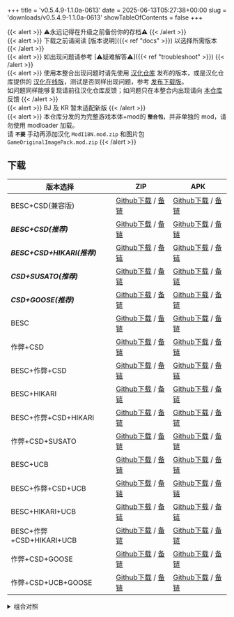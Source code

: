 +++
title = 'v0.5.4.9-1.1.0a-0613'
date = 2025-06-13T05:27:38+00:00
slug = 'downloads/v0.5.4.9-1.1.0a-0613'
showTableOfContents = false
+++

{{< alert >}}
⚠永远记得在升级之前备份你的存档⚠
{{< /alert >}}
<br>
{{< alert >}}
下载之前请阅读 [版本说明]({{< ref "docs" >}}) 以选择所需版本
{{< /alert >}}
<br>
{{< alert >}}
如出现问题请参考 [⚠疑难解答⚠]({{< ref "troubleshoot" >}})
{{< /alert >}}
<br>
{{< alert >}}
使用本整合出现问题时请先使用 [汉化仓库](https://github.com/Eltirosto/Degrees-of-Lewdity-Chinese-Localization) 发布的版本，或是汉化仓库提供的 [汉化在线版](https://eltirosto.github.io/Degrees-of-Lewdity-Chinese-Localization/)，测试是否同样出现问题，参考 [发布下载版](https://github.com/Eltirosto/Degrees-of-Lewdity-Chinese-Localization/blob/main/README.md#%E5%8F%91%E5%B8%83%E4%B8%8B%E8%BD%BD%E7%89%88)。
<br>
如问题同样能够复现请前往汉化仓库反馈；如问题只在本整合内出现请向 [本仓库](https://github.com/DoL-Lyra/Lyra/issues) 反馈
{{< /alert >}}
<br>
{{< alert >}}
BJ 及 KR 暂未适配新版
{{< /alert >}}
<br>
{{< alert >}}
本仓库分发的为完整游戏本体+mod的 **`整合包`**，并非单独的 mod，请勿使用 modloader 加载。
<br>
请 **`不要`** 手动再添加汉化 `ModI18N.mod.zip` 和图片包 `GameOriginalImagePack.mod.zip`
{{< /alert >}}

## 下载

|         版本选择          |                                                                                                                                                      ZIP                                                                                                                                                       |                                                                                                                                                      APK                                                                                                                                                       |
|---------------------------|----------------------------------------------------------------------------------------------------------------------------------------------------------------------------------------------------------------------------------------------------------------------------------------------------------------|----------------------------------------------------------------------------------------------------------------------------------------------------------------------------------------------------------------------------------------------------------------------------------------------------------------|
|BESC+CSD(兼容版)           |[Github下载](https://github.com/DoL-Lyra/Lyra/releases/download/v0.5.4.9-1.1.0a-0613/DoL-0.5.4.9-Lyra-1.1.0a-polyfill-besc-cheat-csd-0613.zip) / [备链](https://ghfast.top/https://github.com/DoL-Lyra/Lyra/releases/download/v0.5.4.9-1.1.0a-0613/DoL-0.5.4.9-Lyra-1.1.0a-polyfill-besc-cheat-csd-0613.zip)    |[Github下载](https://github.com/DoL-Lyra/Lyra/releases/download/v0.5.4.9-1.1.0a-0613/DoL-0.5.4.9-Lyra-1.1.0a-polyfill-besc-cheat-csd-0613.apk) / [备链](https://ghfast.top/https://github.com/DoL-Lyra/Lyra/releases/download/v0.5.4.9-1.1.0a-0613/DoL-0.5.4.9-Lyra-1.1.0a-polyfill-besc-cheat-csd-0613.apk)    |
|***BESC+CSD(推荐)***       |[Github下载](https://github.com/DoL-Lyra/Lyra/releases/download/v0.5.4.9-1.1.0a-0613/DoL-0.5.4.9-Lyra-1.1.0a-besc-csd-0613.zip) / [备链](https://ghfast.top/https://github.com/DoL-Lyra/Lyra/releases/download/v0.5.4.9-1.1.0a-0613/DoL-0.5.4.9-Lyra-1.1.0a-besc-csd-0613.zip)                                  |[Github下载](https://github.com/DoL-Lyra/Lyra/releases/download/v0.5.4.9-1.1.0a-0613/DoL-0.5.4.9-Lyra-1.1.0a-besc-csd-0613.apk) / [备链](https://ghfast.top/https://github.com/DoL-Lyra/Lyra/releases/download/v0.5.4.9-1.1.0a-0613/DoL-0.5.4.9-Lyra-1.1.0a-besc-csd-0613.apk)                                  |
|***BESC+CSD+HIKARI(推荐)***|[Github下载](https://github.com/DoL-Lyra/Lyra/releases/download/v0.5.4.9-1.1.0a-0613/DoL-0.5.4.9-Lyra-1.1.0a-besc-csd-hikari-0613.zip) / [备链](https://ghfast.top/https://github.com/DoL-Lyra/Lyra/releases/download/v0.5.4.9-1.1.0a-0613/DoL-0.5.4.9-Lyra-1.1.0a-besc-csd-hikari-0613.zip)                    |[Github下载](https://github.com/DoL-Lyra/Lyra/releases/download/v0.5.4.9-1.1.0a-0613/DoL-0.5.4.9-Lyra-1.1.0a-besc-csd-hikari-0613.apk) / [备链](https://ghfast.top/https://github.com/DoL-Lyra/Lyra/releases/download/v0.5.4.9-1.1.0a-0613/DoL-0.5.4.9-Lyra-1.1.0a-besc-csd-hikari-0613.apk)                    |
|***CSD+SUSATO(推荐)***     |[Github下载](https://github.com/DoL-Lyra/Lyra/releases/download/v0.5.4.9-1.1.0a-0613/DoL-0.5.4.9-Lyra-1.1.0a-susato-csd-0613.zip) / [备链](https://ghfast.top/https://github.com/DoL-Lyra/Lyra/releases/download/v0.5.4.9-1.1.0a-0613/DoL-0.5.4.9-Lyra-1.1.0a-susato-csd-0613.zip)                              |[Github下载](https://github.com/DoL-Lyra/Lyra/releases/download/v0.5.4.9-1.1.0a-0613/DoL-0.5.4.9-Lyra-1.1.0a-susato-csd-0613.apk) / [备链](https://ghfast.top/https://github.com/DoL-Lyra/Lyra/releases/download/v0.5.4.9-1.1.0a-0613/DoL-0.5.4.9-Lyra-1.1.0a-susato-csd-0613.apk)                              |
|***CSD+GOOSE(推荐)***      |[Github下载](https://github.com/DoL-Lyra/Lyra/releases/download/v0.5.4.9-1.1.0a-0613/DoL-0.5.4.9-Lyra-1.1.0a-csd-goose-0613.zip) / [备链](https://ghfast.top/https://github.com/DoL-Lyra/Lyra/releases/download/v0.5.4.9-1.1.0a-0613/DoL-0.5.4.9-Lyra-1.1.0a-csd-goose-0613.zip)                                |[Github下载](https://github.com/DoL-Lyra/Lyra/releases/download/v0.5.4.9-1.1.0a-0613/DoL-0.5.4.9-Lyra-1.1.0a-csd-goose-0613.apk) / [备链](https://ghfast.top/https://github.com/DoL-Lyra/Lyra/releases/download/v0.5.4.9-1.1.0a-0613/DoL-0.5.4.9-Lyra-1.1.0a-csd-goose-0613.apk)                                |
|BESC                       |[Github下载](https://github.com/DoL-Lyra/Lyra/releases/download/v0.5.4.9-1.1.0a-0613/DoL-0.5.4.9-Lyra-1.1.0a-besc-0613.zip) / [备链](https://ghfast.top/https://github.com/DoL-Lyra/Lyra/releases/download/v0.5.4.9-1.1.0a-0613/DoL-0.5.4.9-Lyra-1.1.0a-besc-0613.zip)                                          |[Github下载](https://github.com/DoL-Lyra/Lyra/releases/download/v0.5.4.9-1.1.0a-0613/DoL-0.5.4.9-Lyra-1.1.0a-besc-0613.apk) / [备链](https://ghfast.top/https://github.com/DoL-Lyra/Lyra/releases/download/v0.5.4.9-1.1.0a-0613/DoL-0.5.4.9-Lyra-1.1.0a-besc-0613.apk)                                          |
|作弊+CSD                   |[Github下载](https://github.com/DoL-Lyra/Lyra/releases/download/v0.5.4.9-1.1.0a-0613/DoL-0.5.4.9-Lyra-1.1.0a-cheat-csd-0613.zip) / [备链](https://ghfast.top/https://github.com/DoL-Lyra/Lyra/releases/download/v0.5.4.9-1.1.0a-0613/DoL-0.5.4.9-Lyra-1.1.0a-cheat-csd-0613.zip)                                |[Github下载](https://github.com/DoL-Lyra/Lyra/releases/download/v0.5.4.9-1.1.0a-0613/DoL-0.5.4.9-Lyra-1.1.0a-cheat-csd-0613.apk) / [备链](https://ghfast.top/https://github.com/DoL-Lyra/Lyra/releases/download/v0.5.4.9-1.1.0a-0613/DoL-0.5.4.9-Lyra-1.1.0a-cheat-csd-0613.apk)                                |
|BESC+作弊+CSD              |[Github下载](https://github.com/DoL-Lyra/Lyra/releases/download/v0.5.4.9-1.1.0a-0613/DoL-0.5.4.9-Lyra-1.1.0a-besc-cheat-csd-0613.zip) / [备链](https://ghfast.top/https://github.com/DoL-Lyra/Lyra/releases/download/v0.5.4.9-1.1.0a-0613/DoL-0.5.4.9-Lyra-1.1.0a-besc-cheat-csd-0613.zip)                      |[Github下载](https://github.com/DoL-Lyra/Lyra/releases/download/v0.5.4.9-1.1.0a-0613/DoL-0.5.4.9-Lyra-1.1.0a-besc-cheat-csd-0613.apk) / [备链](https://ghfast.top/https://github.com/DoL-Lyra/Lyra/releases/download/v0.5.4.9-1.1.0a-0613/DoL-0.5.4.9-Lyra-1.1.0a-besc-cheat-csd-0613.apk)                      |
|BESC+HIKARI                |[Github下载](https://github.com/DoL-Lyra/Lyra/releases/download/v0.5.4.9-1.1.0a-0613/DoL-0.5.4.9-Lyra-1.1.0a-besc-hikari-0613.zip) / [备链](https://ghfast.top/https://github.com/DoL-Lyra/Lyra/releases/download/v0.5.4.9-1.1.0a-0613/DoL-0.5.4.9-Lyra-1.1.0a-besc-hikari-0613.zip)                            |[Github下载](https://github.com/DoL-Lyra/Lyra/releases/download/v0.5.4.9-1.1.0a-0613/DoL-0.5.4.9-Lyra-1.1.0a-besc-hikari-0613.apk) / [备链](https://ghfast.top/https://github.com/DoL-Lyra/Lyra/releases/download/v0.5.4.9-1.1.0a-0613/DoL-0.5.4.9-Lyra-1.1.0a-besc-hikari-0613.apk)                            |
|BESC+作弊+CSD+HIKARI       |[Github下载](https://github.com/DoL-Lyra/Lyra/releases/download/v0.5.4.9-1.1.0a-0613/DoL-0.5.4.9-Lyra-1.1.0a-besc-cheat-csd-hikari-0613.zip) / [备链](https://ghfast.top/https://github.com/DoL-Lyra/Lyra/releases/download/v0.5.4.9-1.1.0a-0613/DoL-0.5.4.9-Lyra-1.1.0a-besc-cheat-csd-hikari-0613.zip)        |[Github下载](https://github.com/DoL-Lyra/Lyra/releases/download/v0.5.4.9-1.1.0a-0613/DoL-0.5.4.9-Lyra-1.1.0a-besc-cheat-csd-hikari-0613.apk) / [备链](https://ghfast.top/https://github.com/DoL-Lyra/Lyra/releases/download/v0.5.4.9-1.1.0a-0613/DoL-0.5.4.9-Lyra-1.1.0a-besc-cheat-csd-hikari-0613.apk)        |
|作弊+CSD+SUSATO            |[Github下载](https://github.com/DoL-Lyra/Lyra/releases/download/v0.5.4.9-1.1.0a-0613/DoL-0.5.4.9-Lyra-1.1.0a-susato-cheat-csd-0613.zip) / [备链](https://ghfast.top/https://github.com/DoL-Lyra/Lyra/releases/download/v0.5.4.9-1.1.0a-0613/DoL-0.5.4.9-Lyra-1.1.0a-susato-cheat-csd-0613.zip)                  |[Github下载](https://github.com/DoL-Lyra/Lyra/releases/download/v0.5.4.9-1.1.0a-0613/DoL-0.5.4.9-Lyra-1.1.0a-susato-cheat-csd-0613.apk) / [备链](https://ghfast.top/https://github.com/DoL-Lyra/Lyra/releases/download/v0.5.4.9-1.1.0a-0613/DoL-0.5.4.9-Lyra-1.1.0a-susato-cheat-csd-0613.apk)                  |
|BESC+UCB                   |[Github下载](https://github.com/DoL-Lyra/Lyra/releases/download/v0.5.4.9-1.1.0a-0613/DoL-0.5.4.9-Lyra-1.1.0a-besc-ucb-0613.zip) / [备链](https://ghfast.top/https://github.com/DoL-Lyra/Lyra/releases/download/v0.5.4.9-1.1.0a-0613/DoL-0.5.4.9-Lyra-1.1.0a-besc-ucb-0613.zip)                                  |[Github下载](https://github.com/DoL-Lyra/Lyra/releases/download/v0.5.4.9-1.1.0a-0613/DoL-0.5.4.9-Lyra-1.1.0a-besc-ucb-0613.apk) / [备链](https://ghfast.top/https://github.com/DoL-Lyra/Lyra/releases/download/v0.5.4.9-1.1.0a-0613/DoL-0.5.4.9-Lyra-1.1.0a-besc-ucb-0613.apk)                                  |
|BESC+作弊+CSD+UCB          |[Github下载](https://github.com/DoL-Lyra/Lyra/releases/download/v0.5.4.9-1.1.0a-0613/DoL-0.5.4.9-Lyra-1.1.0a-besc-cheat-csd-ucb-0613.zip) / [备链](https://ghfast.top/https://github.com/DoL-Lyra/Lyra/releases/download/v0.5.4.9-1.1.0a-0613/DoL-0.5.4.9-Lyra-1.1.0a-besc-cheat-csd-ucb-0613.zip)              |[Github下载](https://github.com/DoL-Lyra/Lyra/releases/download/v0.5.4.9-1.1.0a-0613/DoL-0.5.4.9-Lyra-1.1.0a-besc-cheat-csd-ucb-0613.apk) / [备链](https://ghfast.top/https://github.com/DoL-Lyra/Lyra/releases/download/v0.5.4.9-1.1.0a-0613/DoL-0.5.4.9-Lyra-1.1.0a-besc-cheat-csd-ucb-0613.apk)              |
|BESC+HIKARI+UCB            |[Github下载](https://github.com/DoL-Lyra/Lyra/releases/download/v0.5.4.9-1.1.0a-0613/DoL-0.5.4.9-Lyra-1.1.0a-besc-hikari-ucb-0613.zip) / [备链](https://ghfast.top/https://github.com/DoL-Lyra/Lyra/releases/download/v0.5.4.9-1.1.0a-0613/DoL-0.5.4.9-Lyra-1.1.0a-besc-hikari-ucb-0613.zip)                    |[Github下载](https://github.com/DoL-Lyra/Lyra/releases/download/v0.5.4.9-1.1.0a-0613/DoL-0.5.4.9-Lyra-1.1.0a-besc-hikari-ucb-0613.apk) / [备链](https://ghfast.top/https://github.com/DoL-Lyra/Lyra/releases/download/v0.5.4.9-1.1.0a-0613/DoL-0.5.4.9-Lyra-1.1.0a-besc-hikari-ucb-0613.apk)                    |
|BESC+作弊+CSD+HIKARI+UCB   |[Github下载](https://github.com/DoL-Lyra/Lyra/releases/download/v0.5.4.9-1.1.0a-0613/DoL-0.5.4.9-Lyra-1.1.0a-besc-cheat-csd-hikari-ucb-0613.zip) / [备链](https://ghfast.top/https://github.com/DoL-Lyra/Lyra/releases/download/v0.5.4.9-1.1.0a-0613/DoL-0.5.4.9-Lyra-1.1.0a-besc-cheat-csd-hikari-ucb-0613.zip)|[Github下载](https://github.com/DoL-Lyra/Lyra/releases/download/v0.5.4.9-1.1.0a-0613/DoL-0.5.4.9-Lyra-1.1.0a-besc-cheat-csd-hikari-ucb-0613.apk) / [备链](https://ghfast.top/https://github.com/DoL-Lyra/Lyra/releases/download/v0.5.4.9-1.1.0a-0613/DoL-0.5.4.9-Lyra-1.1.0a-besc-cheat-csd-hikari-ucb-0613.apk)|
|作弊+CSD+GOOSE             |[Github下载](https://github.com/DoL-Lyra/Lyra/releases/download/v0.5.4.9-1.1.0a-0613/DoL-0.5.4.9-Lyra-1.1.0a-cheat-csd-goose-0613.zip) / [备链](https://ghfast.top/https://github.com/DoL-Lyra/Lyra/releases/download/v0.5.4.9-1.1.0a-0613/DoL-0.5.4.9-Lyra-1.1.0a-cheat-csd-goose-0613.zip)                    |[Github下载](https://github.com/DoL-Lyra/Lyra/releases/download/v0.5.4.9-1.1.0a-0613/DoL-0.5.4.9-Lyra-1.1.0a-cheat-csd-goose-0613.apk) / [备链](https://ghfast.top/https://github.com/DoL-Lyra/Lyra/releases/download/v0.5.4.9-1.1.0a-0613/DoL-0.5.4.9-Lyra-1.1.0a-cheat-csd-goose-0613.apk)                    |
|作弊+CSD+UCB+GOOSE         |[Github下载](https://github.com/DoL-Lyra/Lyra/releases/download/v0.5.4.9-1.1.0a-0613/DoL-0.5.4.9-Lyra-1.1.0a-cheat-csd-goose-ucb-0613.zip) / [备链](https://ghfast.top/https://github.com/DoL-Lyra/Lyra/releases/download/v0.5.4.9-1.1.0a-0613/DoL-0.5.4.9-Lyra-1.1.0a-cheat-csd-goose-ucb-0613.zip)            |[Github下载](https://github.com/DoL-Lyra/Lyra/releases/download/v0.5.4.9-1.1.0a-0613/DoL-0.5.4.9-Lyra-1.1.0a-cheat-csd-goose-ucb-0613.apk) / [备链](https://ghfast.top/https://github.com/DoL-Lyra/Lyra/releases/download/v0.5.4.9-1.1.0a-0613/DoL-0.5.4.9-Lyra-1.1.0a-cheat-csd-goose-ucb-0613.apk)            |


<details>

<summary>组合对照</summary>

```
二进制:        101, 十进制:   5, 功能: ***BESC+CSD(推荐)***, 推荐： 1
二进制:     100101, 十进制:  37, 功能: ***BESC+CSD+HIKARI(推荐)***, 推荐： 1
二进制:   10000100, 十进制: 132, 功能: ***CSD+SUSATO(推荐)***, 推荐： 1
二进制: 1000000100, 十进制: 516, 功能: ***CSD+GOOSE(推荐)***, 推荐： 1
二进制:          1, 十进制:   1, 功能: BESC, 推荐： 0
二进制:        110, 十进制:   6, 功能: 作弊+CSD, 推荐： 0
二进制:        111, 十进制:   7, 功能: BESC+作弊+CSD, 推荐： 0
二进制:     100001, 十进制:  33, 功能: BESC+HIKARI, 推荐： 0
二进制:     100111, 十进制:  39, 功能: BESC+作弊+CSD+HIKARI, 推荐： 0
二进制:   10000110, 十进制: 134, 功能: 作弊+CSD+SUSATO, 推荐： 0
二进制:  100000001, 十进制: 257, 功能: BESC+UCB, 推荐： 0
二进制:  100000111, 十进制: 263, 功能: BESC+作弊+CSD+UCB, 推荐： 0
二进制:  100100001, 十进制: 289, 功能: BESC+HIKARI+UCB, 推荐： 0
二进制:  100100111, 十进制: 295, 功能: BESC+作弊+CSD+HIKARI+UCB, 推荐： 0
二进制: 1000000110, 十进制: 518, 功能: 作弊+CSD+GOOSE, 推荐： 0
二进制: 1100000110, 十进制: 774, 功能: 作弊+CSD+UCB+GOOSE, 推荐： 0
[1, 5, 6, 7, 33, 37, 39, 132, 134, 257, 263, 289, 295, 516, 518, 774]
```

</details>

